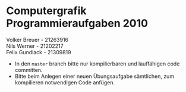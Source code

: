 # Computergrafik Programmieraufgaben 2010

Volker Breuer - 21263916   
Nils Werner - 21202217   
Felix Gundlack - 21309819   

  - In den `master` branch bitte nur kompilierbaren und lauffähigen code committen.
  - Bitte beim Anlegen einer neuen Übungsaufgabe sämtlichen, zum kompilieren notwendigen Code anfügen.
